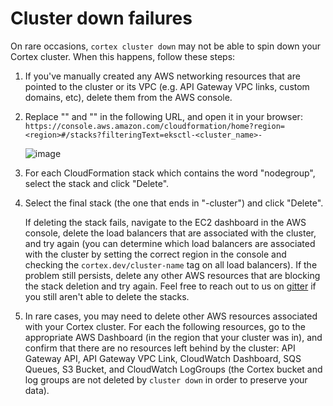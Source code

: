 # Cluster down failures

On rare occasions, `cortex cluster down` may not be able to spin down your Cortex cluster. When this happens, follow these steps:

1. If you've manually created any AWS networking resources that are pointed to the cluster or its VPC \(e.g. API Gateway VPC links, custom domains, etc\), delete them from the AWS console.
2. Replace "" and "" in the following URL, and open it in your browser: `https://console.aws.amazon.com/cloudformation/home?region=<region>#/stacks?filteringText=eksctl-<cluster_name>-`

   ![image](https://user-images.githubusercontent.com/808475/97790394-963b4880-1b85-11eb-8e27-ba5a551606b3.png)

3. For each CloudFormation stack which contains the word "nodegroup", select the stack and click "Delete".
4. Select the final stack \(the one that ends in "-cluster"\) and click "Delete".

   If deleting the stack fails, navigate to the EC2 dashboard in the AWS console, delete the load balancers that are associated with the cluster, and try again \(you can determine which load balancers are associated with the cluster by setting the correct region in the console and checking the `cortex.dev/cluster-name` tag on all load balancers\). If the problem still persists, delete any other AWS resources that are blocking the stack deletion and try again. Feel free to reach out to us on [gitter](https://gitter.im/cortexlabs/cortex) if you still aren't able to delete the stacks.

5. In rare cases, you may need to delete other AWS resources associated with your Cortex cluster. For each the following resources, go to the appropriate AWS Dashboard \(in the region that your cluster was in\), and confirm that there are no resources left behind by the cluster: API Gateway API, API Gateway VPC Link, CloudWatch Dashboard, SQS Queues, S3 Bucket, and CloudWatch LogGroups \(the Cortex bucket and log groups are not deleted by `cluster down` in order to preserve your data\).

